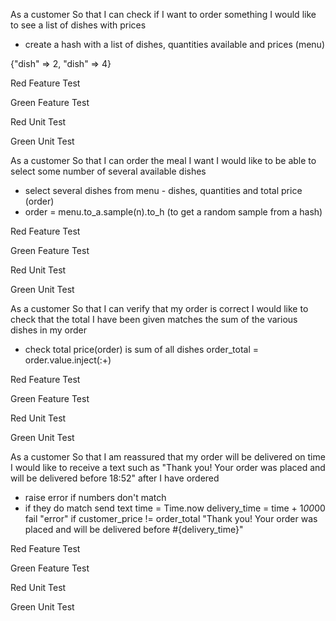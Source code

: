 As a customer
So that I can check if I want to order something
I would like to see a list of dishes with prices

- create a hash with a list of dishes, quantities available and prices (menu)
<!-- [ {Dish = pizza, price = 10} ] -->
{"dish" => 2, "dish" => 4}

Red Feature Test

Green Feature Test

Red Unit Test

Green Unit Test

As a customer
So that I can order the meal I want
I would like to be able to select some number of several available dishes

- select several dishes from menu - dishes, quantities and total price (order)
- order = menu.to_a.sample(n).to_h (to get a random sample from a hash)

Red Feature Test

Green Feature Test

Red Unit Test

Green Unit Test

As a customer
So that I can verify that my order is correct
I would like to check that the total I have been given matches the sum of the various dishes in my order

- check total price(order) is sum of all dishes
order_total = order.value.inject(:+)

Red Feature Test

Green Feature Test

Red Unit Test

Green Unit Test

As a customer
So that I am reassured that my order will be delivered on time
I would like to receive a text such as "Thank you! Your order was placed and will be delivered before 18:52" after I have ordered

- raise error if numbers don't match
- if they do match send text
time = Time.now
delivery_time = time + 1*00*00
fail "error" if customer_price != order_total
"Thank you! Your order was placed and will be delivered before #{delivery_time}"


Red Feature Test

Green Feature Test

Red Unit Test

Green Unit Test
